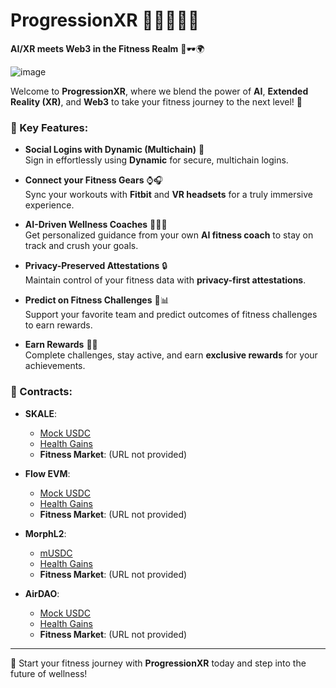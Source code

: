 # ProgressionXR 🏋️‍♂️💪🧘‍♀️

**AI/XR meets Web3 in the Fitness Realm** 🧠🕶️🌍

![image](https://github.com/user-attachments/assets/e546cd6f-1b2e-4293-b18e-cce95683c017)


Welcome to **ProgressionXR**, where we blend the power of **AI**, **Extended Reality (XR)**, and **Web3** to take your fitness journey to the next level! 🚀

### 🌟 Key Features:

- **Social Logins with Dynamic (Multichain)** 🔐  
  Sign in effortlessly using **Dynamic** for secure, multichain logins.
  
- **Connect your Fitness Gears** ⌚🎧  
  Sync your workouts with **Fitbit** and **VR headsets** for a truly immersive experience.
  
- **AI-Driven Wellness Coaches** 🤖🏃‍♀️  
  Get personalized guidance from your own **AI fitness coach** to stay on track and crush your goals.

- **Privacy-Preserved Attestations** 🔒  
  Maintain control of your fitness data with **privacy-first attestations**.

- **Predict on Fitness Challenges** 🏅📊  
  Support your favorite team and predict outcomes of fitness challenges to earn rewards.

- **Earn Rewards** 🎁🎉  
  Complete challenges, stay active, and earn **exclusive rewards** for your achievements.


### 🔗 Contracts:

- **SKALE**:
  - [Mock USDC](https://internal.explorer.testnet.skalenodes.com/address/0x593126a49ACb15450CEc39EC271d25fA2e2cABd6?tab=txs)
  - [Health Gains](https://internal.explorer.testnet.skalenodes.com/address/0xa2D6c4e6E9E87Ecf7F0422Be7C278C287E197798?tab=write_contract)
  - **Fitness Market**: (URL not provided)

- **Flow EVM**:
  - [Mock USDC](https://evm-testnet.flowscan.io/address/0x309222b7833D3D0A59A8eBf9C64A5790bf43E2aA?tab=write_contract)
  - [Health Gains](https://evm-testnet.flowscan.io/address/0xF99b791257ab50be7F235BC825E7d4B83942cf38?tab=write_contract)
  - **Fitness Market**: (URL not provided)

- **MorphL2**:
  - [mUSDC](https://explorer-holesky.morphl2.io/address/0x306fB44CFB6Ac9A58EA9f0c64c7E5e500964cBEa?tab=write_contract)
  - [Health Gains](https://explorer-holesky.morphl2.io/address/0x04da57512F7861fdf16728b5fC26a7321a0E5Cdc?tab=write_contract)
  - **Fitness Market**: (URL not provided)

- **AirDAO**:
  - [Mock USDC](https://testnet.airdao.io/explorer/address/0x309222b7833D3D0A59A8eBf9C64A5790bf43E2aA)
  - [Health Gains](https://testnet.airdao.io/explorer/address/0xF99b791257ab50be7F235BC825E7d4B83942cf38)
  - **Fitness Market**: (URL not provided)



---

💪 Start your fitness journey with **ProgressionXR** today and step into the future of wellness!
